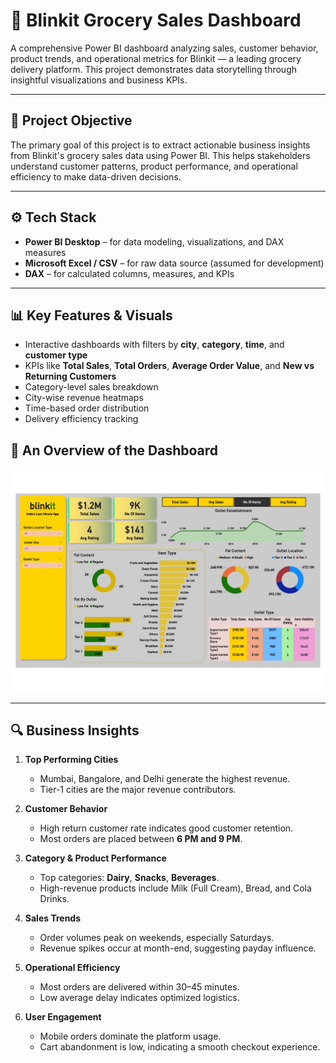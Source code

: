 # 🛒 Blinkit Grocery Sales Dashboard

A comprehensive Power BI dashboard analyzing sales, customer behavior, product trends, and operational metrics for Blinkit — a leading grocery delivery platform. This project demonstrates data storytelling through insightful visualizations and business KPIs.

---

## 📌 Project Objective

The primary goal of this project is to extract actionable business insights from Blinkit's grocery sales data using Power BI. This helps stakeholders understand customer patterns, product performance, and operational efficiency to make data-driven decisions.

---

## ⚙️ Tech Stack

- **Power BI Desktop** – for data modeling, visualizations, and DAX measures
- **Microsoft Excel / CSV** – for raw data source (assumed for development)
- **DAX** – for calculated columns, measures, and KPIs

---

## 📊 Key Features & Visuals

- Interactive dashboards with filters by **city**, **category**, **time**, and **customer type**
- KPIs like **Total Sales**, **Total Orders**, **Average Order Value**, and **New vs Returning Customers**
- Category-level sales breakdown
- City-wise revenue heatmaps
- Time-based order distribution
- Delivery efficiency tracking

## 📸 An Overview of the Dashboard

  ![Image Alt](https://github.com/HostileSoldier321/Blinkit-Grocery-Dashboard/blob/79cebb7a92fc0b7bbdf1c2cfbbde1fda3a5ee8da/Blinkit%20Grocery%20Data_page-0001.jpg)

---

## 🔍 Business Insights

1. **Top Performing Cities**
   - Mumbai, Bangalore, and Delhi generate the highest revenue.
   - Tier-1 cities are the major revenue contributors.

2. **Customer Behavior**
   - High return customer rate indicates good customer retention.
   - Most orders are placed between **6 PM and 9 PM**.

3. **Category & Product Performance**
   - Top categories: **Dairy**, **Snacks**, **Beverages**.
   - High-revenue products include Milk (Full Cream), Bread, and Cola Drinks.

4. **Sales Trends**
   - Order volumes peak on weekends, especially Saturdays.
   - Revenue spikes occur at month-end, suggesting payday influence.

5. **Operational Efficiency**
   - Most orders are delivered within 30–45 minutes.
   - Low average delay indicates optimized logistics.

6. **User Engagement**
   - Mobile orders dominate the platform usage.
   - Cart abandonment is low, indicating a smooth checkout experience.
